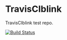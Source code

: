 # TravisCIblink
TravisCIblink test repo.

[![Build Status](https://travis-ci.org/mrburen121/TravisCIblink.svg?branch=master)](https://travis-ci.org/mrburen121/TravisCIblink)